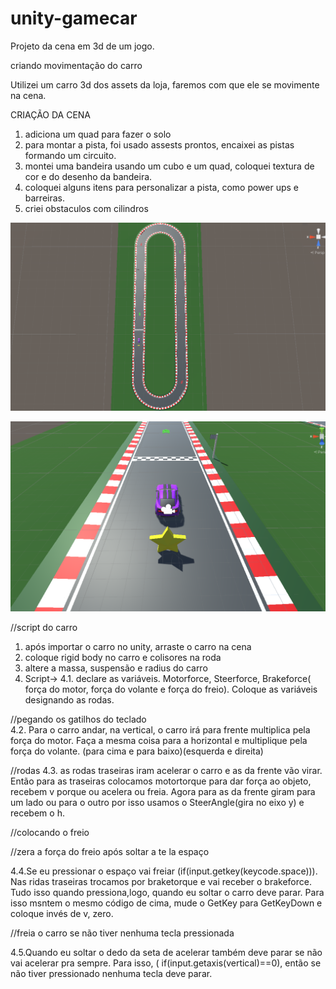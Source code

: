 # unity-gamecar
Projeto da cena em 3d de um jogo.

criando movimentação do carro

Utilizei um carro 3d dos assets da loja, faremos com que ele se movimente na cena.

CRIAÇÃO DA CENA
1. adiciona um quad para fazer o solo
2. para montar a pista, foi usado assests prontos, encaixei as pistas formando um circuito.
3. montei uma bandeira usando um cubo e um quad, coloquei textura de cor e do desenho da bandeira.
4. coloquei alguns itens para personalizar a pista, como power ups e barreiras.
5. criei obstaculos com cilindros

  <img src="jogocar/img/pista.png"></img>
  
  <img src="jogocar/img/coisas.png"></img>
  

//script do carro
1. após importar o carro no unity, arraste o carro na cena
2. coloque rigid body no carro e colisores na roda 
3. altere a massa, suspensão e radius do carro 
4. Script->
    4.1. declare as variáveis. Motorforce, Steerforce, Brakeforce( força do motor,  força do volante e força do freio). Coloque as variáveis designando as rodas.
   
 //pegando os gatilhos do teclado    
    4.2. Para o carro andar, na vertical, o carro irá para frente multiplica pela força do motor. Faça a mesma coisa para a horizontal e multiplique pela força do volante. 
(para cima e para baixo)(esquerda e direita)

//rodas
     4.3. as rodas traseiras iram acelerar o carro e as da frente vão virar. Então para as traseiras  colocamos motortorque para dar força ao objeto, recebem v porque ou acelera ou freia. Agora para as da frente giram para um lado ou para o outro por isso usamos o SteerAngle(gira no eixo y) e recebem o h.
     
//colocando o freio

//zera a força do freio após soltar a te la espaço 

 4.4.Se eu pressionar o espaço vai freiar
(if(input.getkey(keycode.space))). 
Nas ridas traseiras trocamos por braketorque e vai receber o brakeforce.
Tudo isso quando pressiona,logo, quando eu soltar o carro deve parar. 
Para isso msntem o mesmo código de cima, mude o GetKey para GetKeyDown e coloque invés de v, zero.

//freia o carro se não tiver nenhuma tecla pressionada

 4.5.Quando eu soltar o dedo da seta de acelerar também deve parar se não vai acelerar pra sempre. Para isso, ( if(input.getaxis(vertical)==0), então se não tiver pressionado nenhuma tecla deve parar.
   

